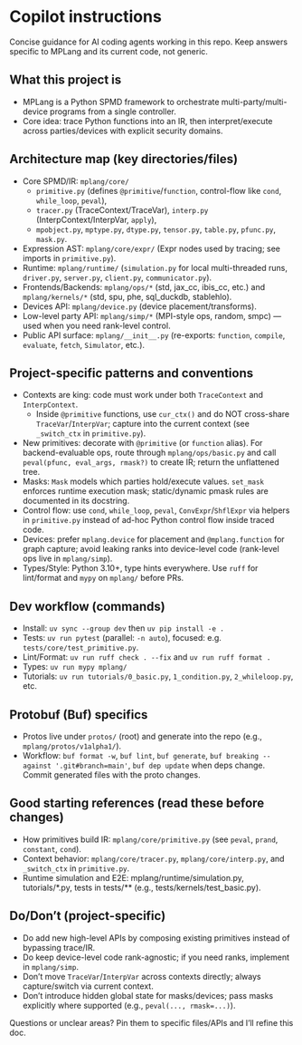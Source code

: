 # Copilot instructions

Concise guidance for AI coding agents working in this repo. Keep answers specific to MPLang and its current code, not generic.

## What this project is
- MPLang is a Python SPMD framework to orchestrate multi-party/multi-device programs from a single controller.
- Core idea: trace Python functions into an IR, then interpret/execute across parties/devices with explicit security domains.

## Architecture map (key directories/files)
- Core SPMD/IR: `mplang/core/`
   - `primitive.py` (defines `@primitive`/`function`, control-flow like `cond`, `while_loop`, `peval`),
   - `tracer.py` (TraceContext/TraceVar), `interp.py` (InterpContext/InterpVar, `apply`),
   - `mpobject.py`, `mptype.py`, `dtype.py`, `tensor.py`, `table.py`, `pfunc.py`, `mask.py`.
- Expression AST: `mplang/core/expr/` (Expr nodes used by tracing; see imports in `primitive.py`).
- Runtime: `mplang/runtime/` (`simulation.py` for local multi-threaded runs, `driver.py`, `server.py`, `client.py`, `communicator.py`).
- Frontends/Backends: `mplang/ops/*` (std, jax_cc, ibis_cc, etc.) and `mplang/kernels/*` (std, spu, phe, sql_duckdb, stablehlo).
- Devices API: `mplang/device.py` (device placement/transforms).
- Low-level party API: `mplang/simp/*` (MPI-style ops, random, smpc) — used when you need rank-level control.
- Public API surface: `mplang/__init__.py` (re-exports: `function`, `compile`, `evaluate`, `fetch`, `Simulator`, etc.).

## Project-specific patterns and conventions
- Contexts are king: code must work under both `TraceContext` and `InterpContext`.
   - Inside `@primitive` functions, use `cur_ctx()` and do NOT cross-share `TraceVar`/`InterpVar`; capture into the current context (see `_switch_ctx` in `primitive.py`).
- New primitives: decorate with `@primitive` (or `function` alias). For backend-evaluable ops, route through `mplang/ops/basic.py` and call `peval(pfunc, eval_args, rmask?)` to create IR; return the unflattened tree.
- Masks: `Mask` models which parties hold/execute values. `set_mask` enforces runtime execution mask; static/dynamic pmask rules are documented in its docstring.
- Control flow: use `cond`, `while_loop`, `peval`, `ConvExpr`/`ShflExpr` via helpers in `primitive.py` instead of ad-hoc Python control flow inside traced code.
- Devices: prefer `mplang.device` for placement and `@mplang.function` for graph capture; avoid leaking ranks into device-level code (rank-level ops live in `mplang/simp`).
- Types/Style: Python 3.10+, type hints everywhere. Use `ruff` for lint/format and `mypy` on `mplang/` before PRs.

## Dev workflow (commands)
- Install: `uv sync --group dev` then `uv pip install -e .`
- Tests: `uv run pytest` (parallel: `-n auto`), focused: e.g. `tests/core/test_primitive.py`.
- Lint/Format: `uv run ruff check . --fix` and `uv run ruff format .`
- Types: `uv run mypy mplang/`
- Tutorials: `uv run tutorials/0_basic.py`, `1_condition.py`, `2_whileloop.py`, etc.

## Protobuf (Buf) specifics
- Protos live under `protos/` (root) and generate into the repo (e.g., `mplang/protos/v1alpha1/`).
- Workflow: `buf format -w`, `buf lint`, `buf generate`, `buf breaking --against '.git#branch=main'`, `buf dep update` when deps change. Commit generated files with the proto changes.

## Good starting references (read these before changes)
- How primitives build IR: `mplang/core/primitive.py` (see `peval`, `prand`, `constant`, `cond`).
- Context behavior: `mplang/core/tracer.py`, `mplang/core/interp.py`, and `_switch_ctx` in `primitive.py`.
- Runtime simulation and E2E: mplang/runtime/simulation.py, tutorials/*.py, tests in tests/** (e.g., tests/kernels/test_basic.py).

## Do/Don’t (project-specific)
- Do add new high-level APIs by composing existing primitives instead of bypassing trace/IR.
- Do keep device-level code rank-agnostic; if you need ranks, implement in `mplang/simp`.
- Don’t move `TraceVar`/`InterpVar` across contexts directly; always capture/switch via current context.
- Don’t introduce hidden global state for masks/devices; pass masks explicitly where supported (e.g., `peval(..., rmask=...)`).

Questions or unclear areas? Pin them to specific files/APIs and I’ll refine this doc.
